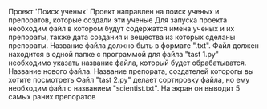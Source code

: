 Проект 'Поиск ученых' Проект направлен на поиск ученых и препоратов, которые создали эти ученые Для запуска проекта необходим файл в котором будут содержатся имена ученых и их препораты, также дата создания и вещества из которых сделаны препораты. Название файла должно быть в формате ".txt". Файл должен находится в одной папке с программой для файла "tast 1.py" необходимо указать название файла, который будет обрабатыватся. Название нового файла. Название препората, создателей которогы вы хотите посмотреть Файл "tast 2.py" делает сортировку файла, но ему необходим файл с названием "scientist.txt". На экран он выводит 5 самых раних препоратов
